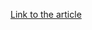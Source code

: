[Link to the article](http://www.welivesecurity.com/2015/07/10/sednit-apt-group-meets-hacking-team/)

